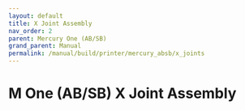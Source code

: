 ```yaml
---
layout: default
title: X Joint Assembly
nav_order: 2
parent: Mercury One (AB/SB)
grand_parent: Manual
permalink: /manual/build/printer/mercury_absb/x_joints
---
```


# M One (AB/SB) X Joint Assembly